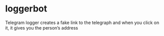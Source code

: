 # loggerbot
Telegram logger creates a fake link to the telegraph and when you click on it, it gives you the person’s address
